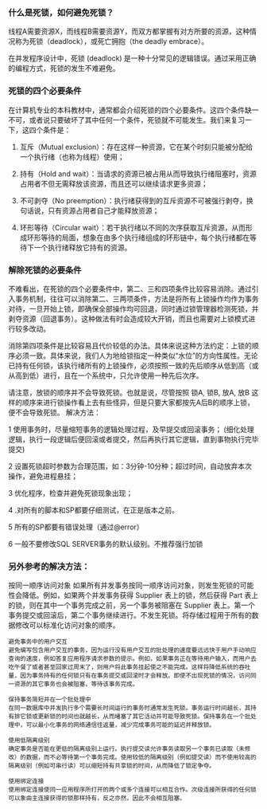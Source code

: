### 什么是死锁，如何避免死锁？

  线程A需要资源X，而线程B需要资源Y，而双方都掌握有对方所要的资源，这种情况称为死锁（deadlock），或死亡拥抱（the deadly embrace）。

在并发程序设计中，死锁 (deadlock) 是一种十分常见的逻辑错误。通过采用正确的编程方式，死锁的发生不难避免。

### 死锁的四个必要条件

在计算机专业的本科教材中，通常都会介绍死锁的四个必要条件。这四个条件缺一不可，或者说只要破坏了其中任何一个条件，死锁就不可能发生。我们来复习一下，这四个条件是：

1. 互斥（Mutual exclusion）：存在这样一种资源，它在某个时刻只能被分配给一个执行绪（也称为线程）使用；

2. 持有（Hold and wait）：当请求的资源已被占用从而导致执行绪阻塞时，资源占用者不但无需释放该资源，而且还可以继续请求更多资源；

3. 不可剥夺（No preemption）：执行绪获得到的互斥资源不可被强行剥夺，换句话说，只有资源占用者自己才能释放资源；

4. 环形等待（Circular wait）：若干执行绪以不同的次序获取互斥资源，从而形成环形等待的局面，想象在由多个执行绪组成的环形链中，每个执行绪都在等待下一个执行绪释放它持有的资源。

### 解除死锁的必要条件

不难看出，在死锁的四个必要条件中，第二、三和四项条件比较容易消除。通过引入事务机制，往往可以消除第二、三两项条件，方法是将所有上锁操作均作为事务对待，一旦开始上锁，即确保全部操作均可回退，同时通过锁管理器检测死锁，并剥夺资源（回退事务）。这种做法有时会造成较大开销，而且也需要对上锁模式进行较多改动。

消除第四项条件是比较容易且代价较低的办法。具体来说这种方法约定：上锁的顺序必须一致。具体来说，我们人为地给锁指定一种类似“水位”的方向性属性。无论已持有任何锁，该执行绪所有的上锁操作，必须按照一致的先后顺序从低到高（或从高到低）进行，且在一个系统中，只允许使用一种先后次序。

请注意，放锁的顺序并不会导致死锁。也就是说，尽管按照 锁A, 锁B, 放A, 放B 这样的顺序来进行锁操作看上去有些怪异，但是只要大家都按先A后B的顺序上锁，便不会导致死锁。
解决方法：


1 使用事务时，尽量缩短事务的逻辑处理过程，及早提交或回滚事务； (细化处理逻辑，执行一段逻辑后便回滚或者提交，然后再执行其它逻辑，直到事物执行完毕提交)

2 设置死锁超时参数为合理范围，如：3分钟-10分种；超过时间，自动放弃本次操作，避免进程悬挂； 

3 优化程序，检查并避免死锁现象出现； 

4 .对所有的脚本和SP都要仔细测试，在正是版本之前。 

5 所有的SP都要有错误处理（通过@error） 

6 一般不要修改SQL SERVER事务的默认级别。不推荐强行加锁

### 另外参考的解决方法：

按同一顺序访问对象
    如果所有并发事务按同一顺序访问对象，则发生死锁的可能性会降低。例如，如果两个并发事务获得 Supplier 表上的锁，然后获得 Part 表上的锁，则在其中一个事务完成之前，另一个事务被阻塞在 Supplier 表上。第一个事务提交或回滚后，第二个事务继续进行。不发生死锁。将存储过程用于所有的数据修改可以标准化访问对象的顺序。
    
    避免事务中的用户交互
    避免编写包含用户交互的事务，因为运行没有用户交互的批处理的速度要远远快于用户手动响应查询的速度，例如答复应用程序请求参数的提示。例如，如果事务正在等待用户输入，而用户去吃午餐了或者甚至回家过周末了，则用户将此事务挂起使之不能完成。这样将降低系统的吞吐量，因为事务持有的任何锁只有在事务提交或回滚时才会释放。即使不出现死锁的情况，访问同一资源的其它事务也会被阻塞，等待该事务完成。
    
    保持事务简短并在一个批处理中
    在同一数据库中并发执行多个需要长时间运行的事务时通常发生死锁。事务运行时间越长，其持有排它锁或更新锁的时间也就越长，从而堵塞了其它活动并可能导致死锁。保持事务在一个批处理中，可以最小化事务的网络通信往返量，减少完成事务可能的延迟并释放锁。
    
    使用低隔离级别
    确定事务是否能在更低的隔离级别上运行。执行提交读允许事务读取另一个事务已读取（未修改）的数据，而不必等待第一个事务完成。使用较低的隔离级别（例如提交读）而不使用较高的隔离级别（例如可串行读）可以缩短持有共享锁的时间，从而降低了锁定争夺。
    
    使用绑定连接
    使用绑定连接使同一应用程序所打开的两个或多个连接可以相互合作。次级连接所获得的任何锁可以象由主连接获得的锁那样持有，反之亦然，因此不会相互阻塞。
